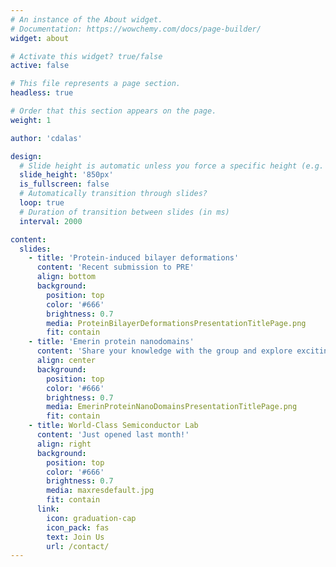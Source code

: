 ```yaml
---
# An instance of the About widget.
# Documentation: https://wowchemy.com/docs/page-builder/
widget: about

# Activate this widget? true/false
active: false

# This file represents a page section.
headless: true

# Order that this section appears on the page.
weight: 1

author: 'cdalas'

design:
  # Slide height is automatic unless you force a specific height (e.g. '400px')
  slide_height: '850px'
  is_fullscreen: false
  # Automatically transition through slides?
  loop: true
  # Duration of transition between slides (in ms)
  interval: 2000

content:
  slides:
    - title: 'Protein-induced bilayer deformations'
      content: 'Recent submission to PRE'
      align: bottom
      background:
        position: top
        color: '#666'
        brightness: 0.7
        media: ProteinBilayerDeformationsPresentationTitlePage.png
        fit: contain
    - title: 'Emerin protein nanodomains'
      content: 'Share your knowledge with the group and explore exciting new topics together!'
      align: center
      background:
        position: top
        color: '#666'
        brightness: 0.7
        media: EmerinProteinNanoDomainsPresentationTitlePage.png
        fit: contain
    - title: World-Class Semiconductor Lab
      content: 'Just opened last month!'
      align: right
      background:
        position: top
        color: '#666'
        brightness: 0.7
        media: maxresdefault.jpg
        fit: contain
      link:
        icon: graduation-cap
        icon_pack: fas
        text: Join Us
        url: /contact/
---
```

